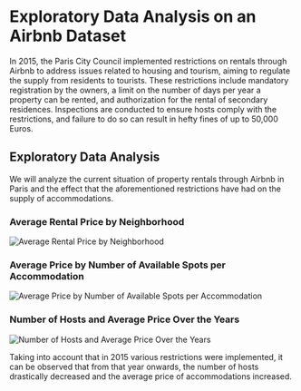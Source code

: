 # Exploratory Data Analysis on an Airbnb Dataset

In 2015, the Paris City Council implemented restrictions on rentals through Airbnb to address issues related to housing and tourism, aiming to regulate the supply from residents to tourists. These restrictions include mandatory registration by the owners, a limit on the number of days per year a property can be rented, and authorization for the rental of secondary residences. Inspections are conducted to ensure hosts comply with the restrictions, and failure to do so can result in hefty fines of up to 50,000 Euros.

## Exploratory Data Analysis

We will analyze the current situation of property rentals through Airbnb in Paris and the effect that the aforementioned restrictions have had on the supply of accommodations.

### Average Rental Price by Neighborhood

![Average Rental Price by Neighborhood](https://blogger.googleusercontent.com/img/a/AVvXsEhwq853v-4r2_J9PCh7NLK9UcNTT2k0eTjPJPcuAwFdphg1B7pPBQHLZcqIeuMJvTfljXp50Hsxw9fPi4BdL80dXDrSa_Nv2C0x7DXOgnIinCK14kKErU6HoEdCARY9ZHSLT0xYvXpwmGORhRWdHKS_Qtq2ZHhSMTRTZS3sTrMbwuy6r48pRtDWIYu8q_g)

### Average Price by Number of Available Spots per Accommodation

![Average Price by Number of Available Spots per Accommodation](https://blogger.googleusercontent.com/img/a/AVvXsEhMaKDdOHZvMzO0GulRLEyeo19XBVNXMqCi9BJaQnSW40bXkuApkw4go4h5XGiBG_ObYXZYSDWVDgkWgvPo8EG1c9Txxefn-qPDx6bsulmQuSm24byXxRqKymxfoSV_6kV9jj6T3q5m5534Ta0yZ11ohB7BeSK3aylkh0IeC6JDU717H5Secs_hAyswcq0)

### Number of Hosts and Average Price Over the Years

![Number of Hosts and Average Price Over the Years](https://blogger.googleusercontent.com/img/a/AVvXsEg4x1MWexS9rW7m8TRbMd9xbRHjcXkh45x8BW_IyhUS3gIfCZJ7LTqFRhGH2gr3rKJ-XBHDnMD8Bwb274MPD03sx1MSyUxJMRsCYr6zMrxlKtqi7IPIz33M2A025aToH8poZuTrda4uwxNc-E2dm8z7AS4Aung8cE7u6-l9148PrznJNq1RQGAXgjujCrQ)

Taking into account that in 2015 various restrictions were implemented, it can be observed that from that year onwards, the number of hosts drastically decreased and the average price of accommodations increased.















